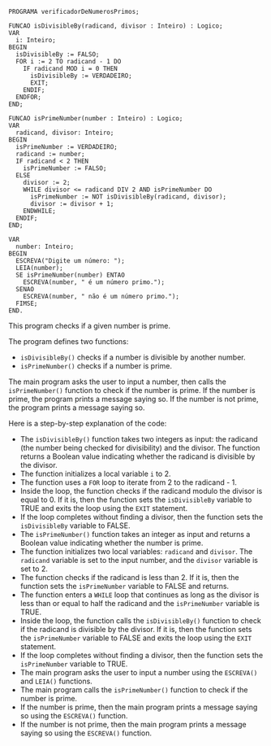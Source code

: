 ```portugal
PROGRAMA verificadorDeNumerosPrimos;

FUNCAO isDivisibleBy(radicand, divisor : Inteiro) : Logico;
VAR
  i: Inteiro;
BEGIN
  isDivisibleBy := FALSO;
  FOR i := 2 TO radicand - 1 DO
    IF radicand MOD i = 0 THEN
      isDivisibleBy := VERDADEIRO;
      EXIT;
    ENDIF;
  ENDFOR;
END;

FUNCAO isPrimeNumber(number : Inteiro) : Logico;
VAR
  radicand, divisor: Inteiro;
BEGIN
  isPrimeNumber := VERDADEIRO;
  radicand := number;
  IF radicand < 2 THEN
    isPrimeNumber := FALSO;
  ELSE
    divisor := 2;
    WHILE divisor <= radicand DIV 2 AND isPrimeNumber DO
      isPrimeNumber := NOT isDivisibleBy(radicand, divisor);
      divisor := divisor + 1;
    ENDWHILE;
  ENDIF;
END;

VAR
  number: Inteiro;
BEGIN
  ESCREVA("Digite um número: ");
  LEIA(number);
  SE isPrimeNumber(number) ENTAO
    ESCREVA(number, " é um número primo.");
  SENAO
    ESCREVA(number, " não é um número primo.");
  FIMSE;
END.
```

This program checks if a given number is prime.

The program defines two functions:

* `isDivisibleBy()` checks if a number is divisible by another number.
* `isPrimeNumber()` checks if a number is prime.

The main program asks the user to input a number, then calls the `isPrimeNumber()` function to check if the number is prime. If the number is prime, the program prints a message saying so. If the number is not prime, the program prints a message saying so.

Here is a step-by-step explanation of the code:

* The `isDivisibleBy()` function takes two integers as input: the radicand (the number being checked for divisibility) and the divisor. The function returns a Boolean value indicating whether the radicand is divisible by the divisor.
* The function initializes a local variable `i` to 2.
* The function uses a `FOR` loop to iterate from 2 to the radicand - 1.
* Inside the loop, the function checks if the radicand modulo the divisor is equal to 0. If it is, then the function sets the `isDivisibleBy` variable to TRUE and exits the loop using the `EXIT` statement.
* If the loop completes without finding a divisor, then the function sets the `isDivisibleBy` variable to FALSE.
* The `isPrimeNumber()` function takes an integer as input and returns a Boolean value indicating whether the number is prime.
* The function initializes two local variables: `radicand` and `divisor`. The `radicand` variable is set to the input number, and the `divisor` variable is set to 2.
* The function checks if the radicand is less than 2. If it is, then the function sets the `isPrimeNumber` variable to FALSE and returns.
* The function enters a `WHILE` loop that continues as long as the divisor is less than or equal to half the radicand and the `isPrimeNumber` variable is TRUE.
* Inside the loop, the function calls the `isDivisibleBy()` function to check if the radicand is divisible by the divisor. If it is, then the function sets the `isPrimeNumber` variable to FALSE and exits the loop using the `EXIT` statement.
* If the loop completes without finding a divisor, then the function sets the `isPrimeNumber` variable to TRUE.
* The main program asks the user to input a number using the `ESCREVA()` and `LEIA()` functions.
* The main program calls the `isPrimeNumber()` function to check if the number is prime.
* If the number is prime, then the main program prints a message saying so using the `ESCREVA()` function.
* If the number is not prime, then the main program prints a message saying so using the `ESCREVA()` function.